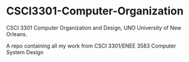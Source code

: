 # CSCI3301-Computer-Organization
CSCI 3301 Computer Organization and Design, UNO University of New Orleans.

A repo containing all my work from CSCI 3301/ENEE 3583 Computer System Design
